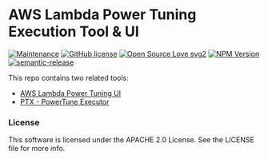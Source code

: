 # AWS Lambda Power Tuning Execution Tool & UI
[![Maintenance](https://img.shields.io/badge/Maintained%3F-yes-green.svg)](https://github.com/digio/aws-lambda-power-tuning-ui/graphs/commit-activity)
[![GitHub license](https://img.shields.io/github/license/digio/aws-lambda-power-tuning-ui.svg)](https://github.com/digio/aws-lambda-power-tuning-ui/blob/master/LICENSE)
[![Open Source Love svg2](https://badges.frapsoft.com/os/v2/open-source.svg?v=103)](https://github.com/ellerbrock/open-source-badges/)
[![NPM Version](https://img.shields.io/npm/v/ptx.svg?style=flat-square)](http://npm.im/ptx)
[![semantic-release](https://img.shields.io/badge/%20%20%F0%9F%93%A6%F0%9F%9A%80-semantic--release-e10079.svg)](https://github.com/semantic-release/semantic-release)

This repo contains two related tools:

- [AWS Lambda Power Tuning UI](UI.md)
- [PTX - PowerTune Executor](PTX.md)

### License

This software is licensed under the APACHE 2.0 License. See the LICENSE file for more info.

